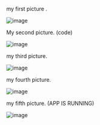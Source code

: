 my first picture . 


![image](https://github.com/user-attachments/assets/d9501927-f5fa-4c31-800d-e482cd4c39b1)

My second picture. (code)


![image](https://github.com/user-attachments/assets/9c5d74c7-c0bd-4cbd-bf9f-531d831fe577)



my third picture. 


![image](https://github.com/user-attachments/assets/6925238f-4823-4033-9e47-d769e3438475)



my fourth picture.



![image](https://github.com/user-attachments/assets/c36b3d16-0029-44d6-ac95-efb430d0b879)



my fifth picture. (APP IS RUNNING)


![image](https://github.com/user-attachments/assets/d97c6835-c3c6-4435-955a-fb2997dd366c)


